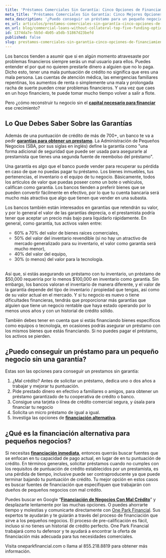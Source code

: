 ```yaml
---
title: 'Préstamos Comerciales Sin Garantía: Cinco Opciones de Financiamiento para tu Negocio'
meta_title: 'Préstamos Comerciales Sin Garantía: Cinco Mejores Opciones de Financiamiento'
meta_description: '¿Puedo conseguir un préstamo para un pequeño negocio sin una garantía? Es difícil pero no imposible. Nosotros te decimos donde con estas cinco opciones.'
es_url: articulos/prestamos-comerciales-sin-garantía-cinco-opciones-de-financiamiento
en_url: blog/commercial-loans-without-collateral-top-five-funding-options
id: 1374da7e-5b5d-4b05-a5db-51867d23befd
published: false
slug: prestamos-comerciales-sin-garantia-cinco-opciones-de-financiamiento
---
```

<p>Los bancos tienden a asumir que si en alg&uacute;n momento atravesaste por problemas financieros siempre ser&aacute;s un mal usuario para ellos. Puedes entender el por qu&eacute; no quieren prestarle dinero a alguien que no lo paga. Dicho esto, tener una mala puntuaci&oacute;n de cr&eacute;dito no significa que eres una mala persona. Las cuentas de atenci&oacute;n m&eacute;dica, las emergencias familiares repentinas, los aumentos de renta o simplemente una mala y prolongada racha de suerte pueden crear problemas financieros. Y una vez que caes en un hoyo financiero, te puede tomar mucho tiempo volver a salir a flote.</p>
<p>Pero &iquest;c&oacute;mo reconstruir tu negocio sin el <strong><a href="https://www.oneparkfinancial.com/es/articulos/como-asegurar-capital-para-la-temporada-navidena-2020">capital necesario para financiar</a></strong> ese crecimiento?</p>
<h2><strong>Lo Que Debes Saber Sobre las Garant&iacute;as</strong></h2>
<p>Adem&aacute;s de una puntuaci&oacute;n de cr&eacute;dito de m&aacute;s de 700+, un banco te va a pedir <strong><a href="https://www.oneparkfinancial.com/es/articulos/necesito-garantia-para-obtener-prestamo-para-pequenas-empresas">garant&iacute;as para obtener un prestamo</a></strong>. La Administraci&oacute;n de Peque&ntilde;os Negocios (SBA, por sus siglas en ingl&eacute;s) define la garant&iacute;a como "una forma adicional de seguridad que puede ser usada para asegurarle al prestamista que tienes una segunda fuente de reembolso del pr&eacute;stamo".</p>
<p>Una garant&iacute;a es algo que el banco puede vender para recuperar su p&eacute;rdida en caso de que no puedas pagar tu pr&eacute;stamo. Los bienes inmuebles, tus pertenencias, el inventario o el equipo de tu negocio. B&aacute;sicamente, todos los art&iacute;culos de valor que puedas poseer como un bote o veh&iacute;culos, califican como garant&iacute;a. Los bancos tienden a preferir bienes que se pueden convertir f&aacute;cilmente en efectivo, por lo que tu cuenta bancaria ser&aacute; mucho m&aacute;s atractiva que algo que tienen que vender en una subasta.</p>
<p>Los bancos tambi&eacute;n est&aacute;n interesados en garant&iacute;as que retendr&aacute;n su valor, y por lo general el valor de las garant&iacute;as deprecia, o el prestamista podr&iacute;a tener que aceptar un precio m&aacute;s bajo para liquidarlo r&aacute;pidamente. En general, como garant&iacute;a, tus activos valen entre:</p>
<ul style="list-style:circle;padding-left:30px;margin-bottom:30px;">
<li>60% a 70% del valor de bienes ra&iacute;ces comerciales,</li>
<li>50% del valor del inventario revendible (si no hay un atractivo de mercado generalizado para su inventario, el valor como garant&iacute;a ser&aacute; mucho menor),</li>
<li>40% del valor del equipo,</li>
<li>30% (o menos) del valor para la tecnolog&iacute;a.</li>
</ul>
<p>As&iacute; que, si est&aacute;s asegurando un pr&eacute;stamo con tu inventario, un pr&eacute;stamo de $50,000 requerir&iacute;a por lo menos $100,000 en inventario como garant&iacute;a. Sin embargo, los bancos valoran el inventario de manera diferente, y el valor de la garant&iacute;a depende del tipo de inventario / propiedad que tengas, as&iacute; como de su valor actual en el mercado. Y si tu negocio es nuevo o tiene dificultades financieras, tendr&aacute;s que proporcionar m&aacute;s garant&iacute;as que alguien que tiene un negocio rentable que haya estado operando por lo menos unos a&ntilde;os y con un historial de cr&eacute;dito s&oacute;lido.</p>
<p>Tambi&eacute;n debes tener en cuenta que si est&aacute;s financiando bienes espec&iacute;ficos como equipos o tecnolog&iacute;a, en ocasiones podr&aacute;s asegurar un pr&eacute;stamo con los mismos bienes que est&aacute;s financiando. Si no puedes pagar el pr&eacute;stamo, los activos se pierden.</p>
<h2><strong>&iquest;Puedo conseguir un pr&eacute;stamo para un peque&ntilde;o negocio sin una garant&iacute;a?</strong></h2>
<p>Estas son las opciones para conseguir un prestamos sin garant&iacute;a:</p>
<ol>
<li>&iquest;Mal cr&eacute;dito? Antes de solicitar un pr&eacute;stamo, dedica uno o dos a&ntilde;os a trabajar y mejorar tu puntuaci&oacute;n.</li>
<li>Pide prestado dinero en efectivo a familiares o amigos, para obtener un pr&eacute;stamo garantizado de tu cooperativa de cr&eacute;dito o banco.</li>
<li>Consigue una tarjeta o l&iacute;nea de cr&eacute;dito comercial segura, y &uacute;sala para financiar tu negocio</li>
<li>Solicita un micro pr&eacute;stamo de igual a igual.</li>
<li>Investiga las opciones de <strong><a href="https://www.oneparkfinancial.com/es/articulos/financiamiento-comercial-alternativo-8-cosas-que-debes-saber">financiaci&oacute;n alternativa</a></strong>.</li>
</ol>
<h2><strong>&iquest;Qu&eacute; es la financiaci&oacute;n alternativa para peque&ntilde;os negocios?</strong></h2>
<p>Si necesitas <strong><a href="https://www.oneparkfinancial.com/es/preaprob">financiaci&oacute;n inmediata</a></strong>, entonces querr&aacute;s buscar fuentes que se enfocan en tu capacidad de pago actual, en lugar de en tu puntuaci&oacute;n de cr&eacute;dito. En t&eacute;rminos generales, solicitar pr&eacute;stamos cuando no cumples con los requisitos de puntuaci&oacute;n de cr&eacute;dito establecidos por un prestamista, es una p&eacute;rdida de tiempo, inclusive puede ser contraproducente ya que puede terminar bajando tu puntuaci&oacute;n de cr&eacute;dito. Tu mejor opci&oacute;n en estos casos es buscar fuentes de financiaci&oacute;n que especifiquen que trabajar&aacute;n con due&ntilde;os de peque&ntilde;os negocios con mal cr&eacute;dito.</p>
<p>Puedes buscar en Google &ldquo;<strong><a href="https://www.oneparkfinancial.com/es/articulos/prestamos-comerciales-con-mal-credito-7-consejos-para-ser-aprobado">Financiaci&oacute;n de Negocios Con Mal Cr&eacute;dito</a></strong>&rdquo; y desplazarte lentamente por las muchas opciones. O puedes ahorrarte tiempo y molestias y comunicarte directamente con <a href="https://www.oneparkfinancial.com/es/como-trabaja">One Park Financial</a>. Sus expertos te ayudar&aacute;n y te guiar&aacute;n a trav&eacute;s del proceso de financiaci&oacute;n que sirve a los peque&ntilde;os negocios. El proceso de pre-calificaci&oacute;n es f&aacute;cil, incluso si no tienes un historial de cr&eacute;dito perfecto. One Park Financial trabajar&aacute; como tu defensor y te ayudar&aacute; a encontrar la oferta de financiaci&oacute;n m&aacute;s adecuada para tus necesidades comerciales.</p>
<p>Visita oneparkfinancial.com o llama al 855.218.8819 para obtener m&aacute;s informaci&oacute;n.</p>